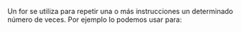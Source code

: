 Un for se utiliza para repetir una o más instrucciones un determinado número de veces.
Por ejemplo lo podemos usar para: